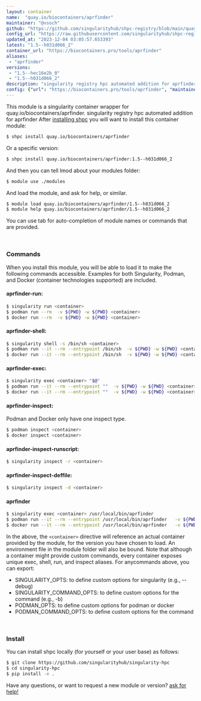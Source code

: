 ```yaml
---
layout: container
name:  "quay.io/biocontainers/aprfinder"
maintainer: "@vsoch"
github: "https://github.com/singularityhub/shpc-registry/blob/main/quay.io/biocontainers/aprfinder/container.yaml"
config_url: "https://raw.githubusercontent.com/singularityhub/shpc-registry/main/quay.io/biocontainers/aprfinder/container.yaml"
updated_at: "2023-12-04 03:05:57.653393"
latest: "1.5--h031d066_2"
container_url: "https://biocontainers.pro/tools/aprfinder"
aliases:
 - "aprfinder"
versions:
 - "1.5--hec16e2b_0"
 - "1.5--h031d066_2"
description: "singularity registry hpc automated addition for aprfinder"
config: {"url": "https://biocontainers.pro/tools/aprfinder", "maintainer": "@vsoch", "description": "singularity registry hpc automated addition for aprfinder", "latest": {"1.5--h031d066_2": "sha256:b42cdfa8593b0eca5d36583ead2d64025699704e1eba274124c70166dedcf81a"}, "tags": {"1.5--hec16e2b_0": "sha256:34baea9d56a6db9076a1482fe75a94e54c16264c8732f7d482c1a6f92af97399", "1.5--h031d066_2": "sha256:b42cdfa8593b0eca5d36583ead2d64025699704e1eba274124c70166dedcf81a"}, "docker": "quay.io/biocontainers/aprfinder", "aliases": {"aprfinder": "/usr/local/bin/aprfinder"}}
---
```


This module is a singularity container wrapper for quay.io/biocontainers/aprfinder.
singularity registry hpc automated addition for aprfinder
After [installing shpc](#install) you will want to install this container module:


```bash
$ shpc install quay.io/biocontainers/aprfinder
```

Or a specific version:

```bash
$ shpc install quay.io/biocontainers/aprfinder:1.5--h031d066_2
```

And then you can tell lmod about your modules folder:

```bash
$ module use ./modules
```

And load the module, and ask for help, or similar.

```bash
$ module load quay.io/biocontainers/aprfinder/1.5--h031d066_2
$ module help quay.io/biocontainers/aprfinder/1.5--h031d066_2
```

You can use tab for auto-completion of module names or commands that are provided.

<br>

### Commands

When you install this module, you will be able to load it to make the following commands accessible.
Examples for both Singularity, Podman, and Docker (container technologies supported) are included.

#### aprfinder-run:

```bash
$ singularity run <container>
$ podman run --rm  -v ${PWD} -w ${PWD} <container>
$ docker run --rm  -v ${PWD} -w ${PWD} <container>
```

#### aprfinder-shell:

```bash
$ singularity shell -s /bin/sh <container>
$ podman run --it --rm --entrypoint /bin/sh  -v ${PWD} -w ${PWD} <container>
$ docker run --it --rm --entrypoint /bin/sh  -v ${PWD} -w ${PWD} <container>
```

#### aprfinder-exec:

```bash
$ singularity exec <container> "$@"
$ podman run --it --rm --entrypoint ""  -v ${PWD} -w ${PWD} <container> "$@"
$ docker run --it --rm --entrypoint ""  -v ${PWD} -w ${PWD} <container> "$@"
```

#### aprfinder-inspect:

Podman and Docker only have one inspect type.

```bash
$ podman inspect <container>
$ docker inspect <container>
```

#### aprfinder-inspect-runscript:

```bash
$ singularity inspect -r <container>
```

#### aprfinder-inspect-deffile:

```bash
$ singularity inspect -d <container>
```


#### aprfinder

```bash
$ singularity exec <container> /usr/local/bin/aprfinder
$ podman run --it --rm --entrypoint /usr/local/bin/aprfinder   -v ${PWD} -w ${PWD} <container> -c " $@"
$ docker run --it --rm --entrypoint /usr/local/bin/aprfinder   -v ${PWD} -w ${PWD} <container> -c " $@"
```



In the above, the `<container>` directive will reference an actual container provided
by the module, for the version you have chosen to load. An environment file in the
module folder will also be bound. Note that although a container
might provide custom commands, every container exposes unique exec, shell, run, and
inspect aliases. For anycommands above, you can export:

 - SINGULARITY_OPTS: to define custom options for singularity (e.g., --debug)
 - SINGULARITY_COMMAND_OPTS: to define custom options for the command (e.g., -b)
 - PODMAN_OPTS: to define custom options for podman or docker
 - PODMAN_COMMAND_OPTS: to define custom options for the command

<br>

### Install

You can install shpc locally (for yourself or your user base) as follows:

```bash
$ git clone https://github.com/singularityhub/singularity-hpc
$ cd singularity-hpc
$ pip install -e .
```

Have any questions, or want to request a new module or version? [ask for help!](https://github.com/singularityhub/singularity-hpc/issues)
